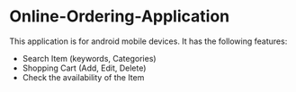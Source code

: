 Online-Ordering-Application
===========================

This application is for android mobile devices. It has the following features:

- Search Item (keywords, Categories) 
- Shopping Cart (Add, Edit, Delete) 
- Check the availability of the Item 
